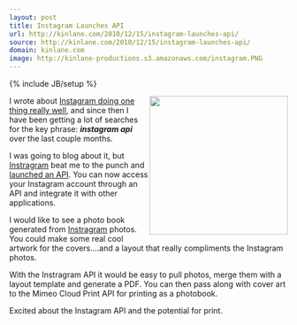 ```yaml
---
layout: post
title: Instagram Launches API
url: http://kinlane.com/2010/12/15/instagram-launches-api/
source: http://kinlane.com/2010/12/15/instagram-launches-api/
domain: kinlane.com
image: http://kinlane-productions.s3.amazonaws.com/instagram.PNG
---
```

{% include JB/setup %}<p><img src="http://kinlane-productions.s3.amazonaws.com/instagram.PNG" alt="" width="250" align="right" />I wrote about <a href="http://www.kinlane.com/2010/10/instagram-doing-one-thing-well/" target="_blank">Instagram doing one thing really well</a>, and since then I have been getting a lot of searches for the key phrase: <strong><em>instagram api </em></strong>over the last couple months.<p></p>
I was going to blog about it, but <a href="http://instagr.am/" target="_blank">Instragram</a> beat me to the punch and <a href="https://github.com/mislav/instagram/wiki" target="_blank">launched an API</a>. You can now access your Instagram account through an API and integrate it with other applications.<p></p>
I would like to see a photo book generated from <a href="http://instagr.am" target="_blank">Instragram</a> photos. You could make some real cool artwork for the covers....and a layout that really compliments the Instagram photos.<p></p>
With the Instragram API it would be easy to pull photos, merge them with a layout template and generate a PDF. You can then pass along with cover art to the Mimeo Cloud Print API for printing as a photobook.<p></p>
Excited about the Instagram API and the potential for print.</p>
